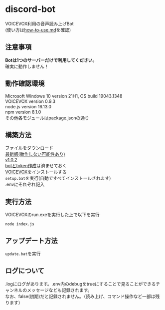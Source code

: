 # discord-bot
VOICEVOX利用の音声読み上げBot  
(使い方は[how-to-use.md](https://github.com/aya-0p/discord-bot/blob/main/How-to-use.md)を確認)
## 注意事項
**Botは1つのサーバーだけで利用してください。**  
確実に動作しません！

## 動作確認環境
Microsoft Windows 10 version 21H1, OS build 19043.1348  
VOICEVOX version 0.9.3  
node.js version 16.13.0  
npm version 8.1.0  
その他各モジュールはpackage.jsonの通り  

## 構築方法
ファイルをダウンロード  
[最新版(動作しない可能性あり)](https://github.com/aya-0p/discord-bot/releases/tag/latest)  
[v1.0.2](https://github.com/aya-0p/discord-bot/releases/tag/v1.0.2)  
[botとtoken作成](https://discord.com/developers/)は済ませておく  
[VOICEVOX](https://voicevox.hiroshiba.jp)をインストールする  
`setup.bat`を実行(自動ですべてインストールされます)  
.envにそれぞれ記入  

## 実行方法
VOICEVOXのrun.exeを実行した上で以下を実行
```
node index.js
```  

## アップデート方法
`update.bat`を実行

## ログについて
.logにログがあります。.env内のdebugをtrueにすることで見ることができるチャンネルのメッセージなども記録されます。  
なお、false(初期)だと記録されません。（読み上げ、コマンド操作など一部は残ります）
